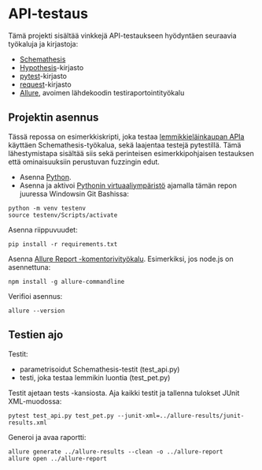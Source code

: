 # API-testaus

Tämä projekti sisältää vinkkejä API-testaukseen hyödyntäen seuraavia työkaluja ja kirjastoja:
- [Schemathesis](https://schemathesis.github.io/schemathesis/)
- [Hypothesis](https://github.com/HypothesisWorks/hypothesis)-kirjasto
- [pytest](https://docs.pytest.org/en/stable/)-kirjasto
- [request](https://requests.readthedocs.io/en/latest/)-kirjasto
- [Allure](https://allurereport.org/), avoimen lähdekoodin testiraportointityökalu


## Projektin asennus

Tässä repossa on esimerkkiskripti, joka testaa [lemmikkieläinkaupan APIa](https://petstore3.swagger.io/) käyttäen Schemathesis-työkalua, sekä laajentaa testejä pytestillä. Tämä lähestymistapa sisältää siis sekä perinteisen esimerkkipohjaisen testauksen että ominaisuuksiin perustuvan fuzzingin edut.

- Asenna [Python](https://www.python.org/).
- Asenna ja aktivoi [Pythonin virtuaaliympäristö](https://packaging.python.org/en/latest/guides/installing-using-pip-and-virtual-environments/#creating-a-virtual-environment) ajamalla tämän repon juuressa Windowsin Git Bashissa:

```
python -m venv testenv
source testenv/Scripts/activate
```

Asenna riippuvuudet:
```
pip install -r requirements.txt
```

Asenna [Allure Report -komentorivityökalu](https://allurereport.org/docs/install/). Esimerkiksi, jos node.js on asennettuna:

```
npm install -g allure-commandline
```

Verifioi asennus:

```
allure --version
```

## Testien ajo

Testit:
- parametrisoidut Schemathesis-testit (test_api.py)
- testi, joka testaa lemmikin luontia (test_pet.py)

Testit ajetaan tests -kansiosta. Aja kaikki testit ja tallenna tulokset JUnit XML-muodossa:

```
pytest test_api.py test_pet.py --junit-xml=../allure-results/junit-results.xml
```

Generoi ja avaa raportti:

```
allure generate ../allure-results --clean -o ../allure-report
allure open ../allure-report
```